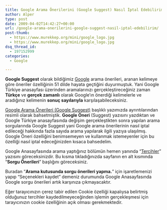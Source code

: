 ```yaml
---
title: Google Arama Önerilerini (Google Suggest) Nasıl İptal Edebilirim
author: Alper
type: post
date: 2009-04-02T14:42:27+00:00
url: /google-arama-onerilerini-google-suggest-nasil-iptal-edebilirim/
post-thumb:
  - https://www.murekkep.org/mini/google_logo.jpg
  - https://www.murekkep.org/mini/google_logo.jpg
dsq_thread_id:
  - 197152999
categories:
  - Google

---
```

**Google Suggest** olarak bildiğimiz [Google][1] arama önerileri, aranan kelimeye göre öneriler özelliğinin 51 dilde hayata geçtiğini duyurmuştuk. Yani Google Türkiye anasayfası üzerinden aramalarınızı gerçekleştireceğiniz zaman **Türkçe** ve **gerçek zamanlı** olarak Google’ın önerdiği kelimelerle ve aradığınız kelimenin **sonuç sayılarıyla** karşılaşabileceksiniz. 

[Google Arama Önerileri (Google Suggest)][2] başlıklı yazımızda ayrıntılarından resimli olarak bahsetmiştik. **Google Öneri** (Suggest) yazısını yazdıktan ve Google Türkiye anasayfasında değişim gerçekleştikten sonra yapılan arama sorgularında Google Suggest yani Google arama önerilerinin nasıl iptal edileceği hakkında fazla sayıda arama yapılarak ilgili yazıya ulaşılmış. Google Öneri özelliğini benimsemeyen ve kullanmak istemeyenler için bu özelliği nasıl iptal edeceğinizden kısaca bahsedelim. <!--more-->

Google Anasayfasında arama yaptığınız bölümün hemen yanında &#8220;<a href="http://www.google.com.tr/preferences?hl=tr" target="_blank">Tercihler</a>&#8221; yazısını göreceksinizdir. Bu kısma tıkladığınızda sayfanın en alt kısmında &#8220;**Sorgu Önerileri**&#8221; başlığını göreceksiniz. 

Buradan &#8220;**Arama kutusunda sorgu önerileri yapma.**&#8221; için işaretlemenizi yapıp &#8220;Seçenekleri kaydet&#8221; demeniz durumunda Google Anasayfasında Google sorgu önerileri artık karşınıza çıkmayacaktır. 

Eğer tarayıcınızın çerez tabir edilen Cookie özelliği kapalıysa belirtmiş olduğunuz tercihler kaydedilmeyeceğinden işlemin gerçekleşmesi için tarayıcınızın cookie özelliğinin açık olması gerekmektedir.

 [1]: http://google.com
 [2]: https://www.murekkep.org/google-aramalari-icin-oneriler-google-suggest-1738